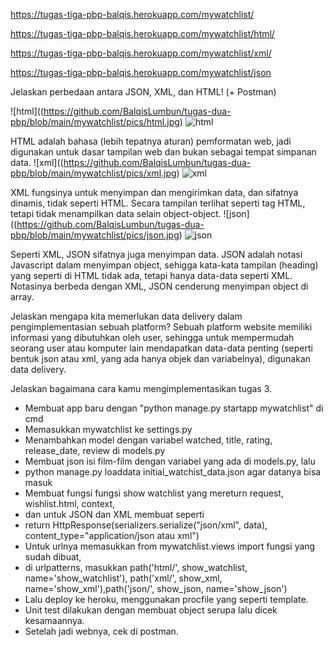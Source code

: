 https://tugas-tiga-pbp-balqis.herokuapp.com/mywatchlist/
 
https://tugas-tiga-pbp-balqis.herokuapp.com/mywatchlist/html/

https://tugas-tiga-pbp-balqis.herokuapp.com/mywatchlist/xml/

https://tugas-tiga-pbp-balqis.herokuapp.com/mywatchlist/json

 
 Jelaskan perbedaan antara JSON, XML, dan HTML! (+ Postman)
 
 ![html]((https://github.com/BalqisLumbun/tugas-dua-pbp/blob/main/mywatchlist/pics/html.jpg)
 ![html](https://user-images.githubusercontent.com/93909538/191421394-1545dbd4-426b-4890-b1da-81f54e3677d8.jpg)

 HTML adalah bahasa (lebih tepatnya aturan) pemformatan web, jadi digunakan untuk 
 dasar tampilan web dan bukan sebagai tempat simpanan data.
 ![xml]((https://github.com/BalqisLumbun/tugas-dua-pbp/blob/main/mywatchlist/pics/xml.jpg)
 ![xml](https://user-images.githubusercontent.com/93909538/191421440-975b07ed-3b30-42c4-8a62-2bf643e38f23.jpg)

 XML fungsinya untuk menyimpan dan mengirimkan data, dan sifatnya dinamis, tidak seperti HTML. Secara tampilan
 terlihat seperti tag HTML, tetapi tidak menampilkan data selain object-object.
 ![json]((https://github.com/BalqisLumbun/tugas-dua-pbp/blob/main/mywatchlist/pics/json.jpg)
 ![json](https://user-images.githubusercontent.com/93909538/191421466-2128435a-3a23-4362-b715-e4ca1e237f22.jpg)

 Seperti XML, JSON sifatnya juga menyimpan data. JSON adalah notasi Javascript dalam menyimpan object,
 sehigga kata-kata tampilan (heading) yang seperti di HTML tidak ada, tetapi hanya data-data seperti XML.
 Notasinya berbeda dengan XML, JSON cenderung menyimpan object di array.
 
 Jelaskan mengapa kita memerlukan data delivery dalam pengimplementasian sebuah platform?
 Sebuah platform website memiliki informasi yang dibutuhkan oleh user, sehingga untuk mempermudah
 seorang user atau komputer lain mendapatkan data-data penting (seperti bentuk json atau xml, yang ada
 hanya objek dan variabelnya), digunakan data delivery.
 
 Jelaskan bagaimana cara kamu mengimplementasikan tugas 3.
 - Membuat app baru dengan "python manage.py startapp mywatchlist" di cmd
 - Memasukkan mywatchlist ke settings.py
 - Menambahkan model dengan variabel watched, title, rating, release_date, review di models.py
 - Membuat json isi film-film dengan variabel yang ada di models.py, lalu
 - python manage.py loaddata initial_watchist_data.json agar datanya bisa masuk
 - Membuat fungsi fungsi show watchlist yang mereturn request, wishlist.html, context,
 - dan untuk JSON dan XML membuat seperti 
 - return HttpResponse(serializers.serialize("json/xml", data), content_type="application/json atau xml")
 - Untuk urlnya memasukkan from mywatchlist.views import fungsi yang sudah dibuat,
 - di urlpatterns, masukkan path('html/', show_watchlist, name='show_watchlist'),
    path('xml/', show_xml, name='show_xml'),path('json/', show_json, name='show_json')
 - Lalu deploy ke heroku, menggunakan procfile yang seperti template.
 - Unit test dilakukan dengan membuat object serupa lalu dicek kesamaannya.
 - Setelah jadi webnya, cek di postman.